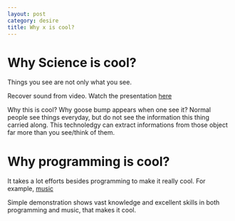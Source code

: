 ```yaml
---
layout: post
category: desire
title: Why x is cool? 
---
```



Why Science is cool?
===
Things you see are not only what you see.

Recover sound from video. Watch the presentation [here](http://v.youku.com/v_show/id_XNzUxNTE5NTc2.html) 

Why this is cool? Why goose bump appears when one see it?
Normal people see things everyday, but do not see the information this thing carried along. 
This technoledgy can extract informations from those object far more than you see/think of them.


Why programming is cool?
===

It takes a lot efforts besides programming to make it really cool. For example, [music](http://www.tudou.com/programs/view/2o_ChSqo984)

Simple demonstration shows vast knowledge and excellent skills in both programming and music, that makes it cool.
